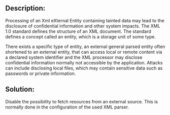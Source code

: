 ## Description:

Processing of an Xml eXternal Entity containing tainted data may lead to the disclosure of
confidential information and other system impacts.
The XML 1.0 standard defines the structure of an XML document.
The standard defines a concept called an entity, which is a storage unit of some type.

There exists a specific type of entity, an external general parsed entity often shortened
to an external entity, that can access local or remote content via a declared system
identifier and the XML processor may disclose confidential information normally not
accessible by the application. Attacks can include disclosing local files, which may
contain sensitive data such as passwords or private information.

## Solution:

Disable the possibility to fetch resources from an external source.
This is normally done in the configuration of the used XML parser.
